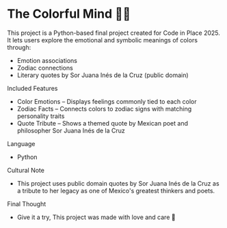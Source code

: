 # The Colorful Mind 🎨🧠

This project is a Python-based final project created for Code in Place 2025. It lets users explore the emotional and symbolic meanings of colors through:

- Emotion associations
- Zodiac connections
- Literary quotes by Sor Juana Inés de la Cruz (public domain)

Included Features

- Color Emotions – Displays feelings commonly tied to each color
- Zodiac Facts – Connects colors to zodiac signs with matching personality traits
- Quote Tribute – Shows a themed quote by Mexican poet and philosopher Sor Juana Inés de la Cruz

Language

- Python

Cultural Note

- This project uses public domain quotes by Sor Juana Inés de la Cruz as a tribute to her legacy as one of Mexico's greatest thinkers and poets.

Final Thought

- Give it a try, This project was made with love and care 💜